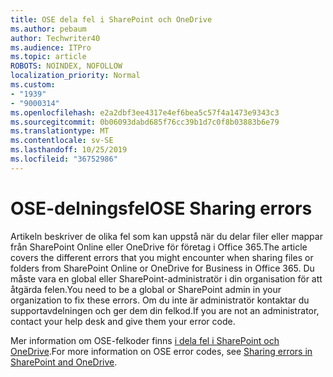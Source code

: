 ```yaml
---
title: OSE dela fel i SharePoint och OneDrive
ms.author: pebaum
author: Techwriter40
ms.audience: ITPro
ms.topic: article
ROBOTS: NOINDEX, NOFOLLOW
localization_priority: Normal
ms.custom:
- "1939"
- "9000314"
ms.openlocfilehash: e2a2dbf3ee4317e4ef6bea5c57f4a1473e9343c3
ms.sourcegitcommit: 0b06093dabd685f76cc39b1d7c0f8b03883b6e79
ms.translationtype: MT
ms.contentlocale: sv-SE
ms.lasthandoff: 10/25/2019
ms.locfileid: "36752986"
---
```

# <a name="ose-sharing-errors"></a><span data-ttu-id="724d8-102">OSE-delningsfel</span><span class="sxs-lookup"><span data-stu-id="724d8-102">OSE Sharing errors</span></span>

<span data-ttu-id="724d8-103">Artikeln beskriver de olika fel som kan uppstå när du delar filer eller mappar från SharePoint Online eller OneDrive för företag i Office 365.</span><span class="sxs-lookup"><span data-stu-id="724d8-103">The article covers the different errors that you might encounter when sharing files or folders from SharePoint Online or OneDrive for Business in Office 365.</span></span> <span data-ttu-id="724d8-104">Du måste vara en global eller SharePoint-administratör i din organisation för att åtgärda felen.</span><span class="sxs-lookup"><span data-stu-id="724d8-104">You need to be a global or SharePoint admin in your organization to fix these errors.</span></span> <span data-ttu-id="724d8-105">Om du inte är administratör kontaktar du supportavdelningen och ger dem din felkod.</span><span class="sxs-lookup"><span data-stu-id="724d8-105">If you are not an administrator, contact your help desk and give them your error code.</span></span>

<span data-ttu-id="724d8-106">Mer information om OSE-felkoder finns [i dela fel i SharePoint och OneDrive](https://docs.microsoft.com/sharepoint/sharepoint-onedrive-error-message).</span><span class="sxs-lookup"><span data-stu-id="724d8-106">For more information on OSE error codes, see [Sharing errors in SharePoint and OneDrive](https://docs.microsoft.com/sharepoint/sharepoint-onedrive-error-message).</span></span>
